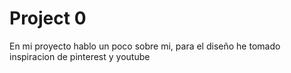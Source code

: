 # Project 0

En mi proyecto hablo un poco sobre mi, para el diseño he tomado inspiracion de pinterest y youtube

